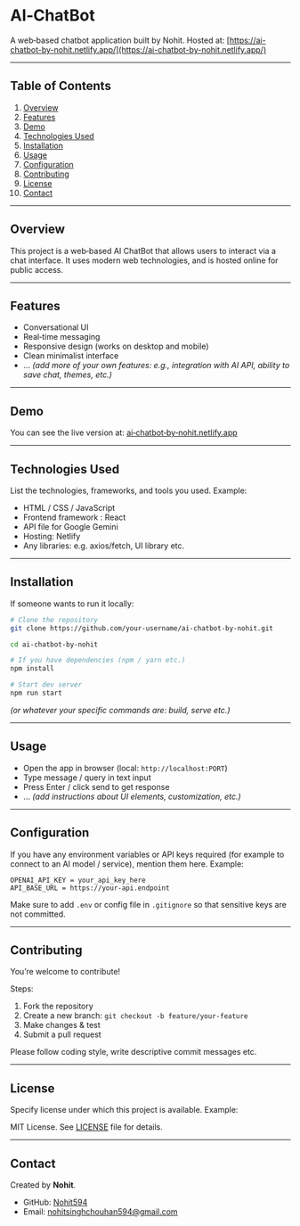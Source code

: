 # AI‑ChatBot

A web‑based chatbot application built by Nohit.
Hosted at: [https://ai-chatbot-by-nohit.netlify.app/](https://ai-chatbot-by-nohit.netlify.app/)

---

## Table of Contents

1. [Overview](#overview)
2. [Features](#features)
3. [Demo](#demo)
4. [Technologies Used](#technologies-used)
5. [Installation](#installation)
6. [Usage](#usage)
7. [Configuration](#configuration)
8. [Contributing](#contributing)
9. [License](#license)
10. [Contact](#contact)

---

## Overview

This project is a web‑based AI ChatBot that allows users to interact via a chat interface. It uses modern web technologies, and is hosted online for public access.

---

## Features

* Conversational UI
* Real‑time messaging
* Responsive design (works on desktop and mobile)
* Clean minimalist interface
* … *(add more of your own features: e.g., integration with AI API, ability to save chat, themes, etc.)*

---

## Demo

You can see the live version at:
[ai‑chatbot‑by‑nohit.netlify.app](https://ai-chatbot-by-nohit.netlify.app/)

---

## Technologies Used

List the technologies, frameworks, and tools you used. Example:

* HTML / CSS / JavaScript
* Frontend framework : React
* API file for Google Gemini
* Hosting: Netlify
* Any libraries: e.g. axios/fetch, UI library etc.

---

## Installation

If someone wants to run it locally:

```bash
# Clone the repository
git clone https://github.com/your-username/ai-chatbot-by-nohit.git

cd ai-chatbot-by-nohit

# If you have dependencies (npm / yarn etc.)
npm install

# Start dev server
npm run start
```

*(or whatever your specific commands are: build, serve etc.)*

---

## Usage

* Open the app in browser (local: `http://localhost:PORT`)
* Type message / query in text input
* Press Enter / click send to get response
* … *(add instructions about UI elements, customization, etc.)*

---

## Configuration

If you have any environment variables or API keys required (for example to connect to an AI model / service), mention them here. Example:

```
OPENAI_API_KEY = your_api_key_here
API_BASE_URL = https://your-api.endpoint
```

Make sure to add `.env` or config file in `.gitignore` so that sensitive keys are not committed.

---

## Contributing

You’re welcome to contribute!

Steps:

1. Fork the repository
2. Create a new branch: `git checkout -b feature/your-feature`
3. Make changes & test
4. Submit a pull request

Please follow coding style, write descriptive commit messages etc.

---

## License

Specify license under which this project is available. Example:

MIT License. See [LICENSE](LICENSE) file for details.

---

## Contact

Created by **Nohit**.

* GitHub: [Nohit594](https://github.com/Nohit594)
* Email: [nohitsinghchouhan594@gmail.com](mailto:nohitsinghchouhan594@gmail.com)

